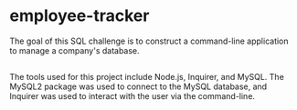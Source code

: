 # employee-tracker
The goal of this SQL challenge is to construct a command-line application to manage a company's database.
##
The tools used for this project include Node.js, Inquirer, and MySQL.  The MySQL2 package was used to connect to the MySQL database, and Inquirer was used to interact with the user via the command-line.
##
